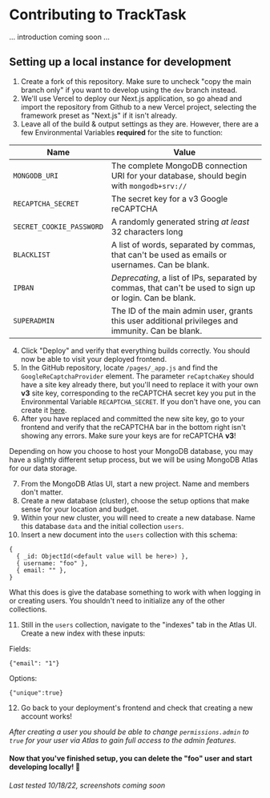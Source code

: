 # Contributing to TrackTask

... introduction coming soon ...

## Setting up a local instance for development
1. Create a fork of this repository. Make sure to uncheck "copy the main branch only" if you want to develop using the `dev` branch instead.
2. We'll use Vercel to deploy our Next.js application, so go ahead and import the repository from Github to a new Vercel project, selecting the framework preset as "Next.js" if it isn't already.
3. Leave all of the build & output settings as they are. However, there are a few Environmental Variables **required** for the site to function:

| Name                     | Value                                                                                                   |
|--------------------------|---------------------------------------------------------------------------------------------------------|
| `MONGODB_URI`            | The complete MongoDB connection URI for your database, should begin with `mongodb+srv://`               |
| `RECAPTCHA_SECRET`       | The secret key for a v3 Google reCAPTCHA                                                                |
| `SECRET_COOKIE_PASSWORD` | A randomly generated string _at least_ 32 characters long                                               |
| `BLACKLIST`              | A list of words, separated by commas, that can't be used as emails or usernames. Can be blank.          |
| `IPBAN`                  | _Deprecating_, a list of IPs, separated by commas, that can't be used to sign up or login. Can be blank.|
| `SUPERADMIN`             | The ID of the main admin user, grants this user additional privileges and immunity. Can be blank.       |

4. Click "Deploy" and verify that everything builds correctly. You should now be able to visit your deployed frontend.
5. In the GitHub repository, locate `/pages/_app.js` and find the `GoogleReCaptchaProvider` element. The parameter `reCaptchaKey` should have a site key already there, but you'll need to replace it with your own **v3** site key, corresponding to the reCAPTCHA secret key you put in the Environmental Variable `RECAPTCHA_SECRET`. If you don't have one, you can create it [here](https://google.com/recaptcha/admin).
6. After you have replaced and committed the new site key, go to your frontend and verify that the reCAPTCHA bar in the bottom right isn't showing any errors. Make sure your keys are for reCAPTCHA **v3**!

Depending on how you choose to host your MongoDB database, you may have a slightly different setup process, but we will be using MongoDB Atlas for our data storage.

7. From the MongoDB Atlas UI, start a new project. Name and members don't matter.
8. Create a new database (cluster), choose the setup options that make sense for your location and budget.
9. Within your new cluster, you will need to create a new database. Name this database `data` and the initial collection `users`.
10. Insert a new document into the `users` collection with this schema:

```
{
  { _id: ObjectId(<default value will be here>) },
  { username: "foo" },
  { email: "" },
}
```
What this does is give the database something to work with when logging in or creating users. You shouldn't need to initialize any of the other collections.

11. Still in the `users` collection, navigate to the "indexes" tab in the Atlas UI. Create a new index with these inputs:

Fields:
```
{"email": "1"}
```
Options:
```
{"unique":true}
```

12. Go back to your deployment's frontend and check that creating a new account works!

_After creating a user you should be able to change `permissions.admin` to `true` for your user via Atlas to gain full access to the admin features._

#### Now that you've finished setup, you can delete the "foo" user and start developing locally! 🥳

###### Last tested 10/18/22, screenshots coming soon
